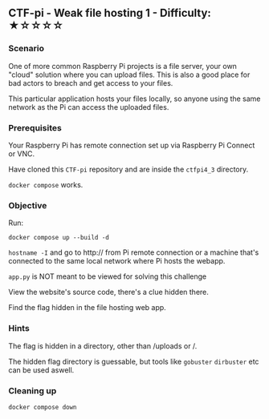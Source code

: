 ## CTF-pi - Weak file hosting 1 - Difficulty: ★☆☆☆☆

### Scenario

One of more common Raspberry Pi projects is a file server, your own "cloud" solution where you can upload files. This is also a good place for bad actors to breach and get access to your files.

This particular application hosts your files locally, so anyone using the same network as the Pi can access the uploaded files.

### Prerequisites

Your Raspberry Pi has remote connection set up via Raspberry Pi Connect or VNC.

Have cloned this `CTF-pi` repository and are inside the `ctfpi4_3` directory.

`docker compose` works.

### Objective 

Run:

`docker compose up --build -d`

`hostname -I` and go to http://<ip-address> from Pi remote connection
or a machine that's connected to the same local network where Pi hosts the webapp.

`app.py` is NOT meant to be viewed for solving this challenge

View the website's source code, there's a clue hidden there.

Find the flag hidden in the file hosting web app.

### **Hints**

The flag is hidden in a directory, other than /uploads or /.

The hidden flag directory is guessable, but tools like `gobuster` `dirbuster` etc can be used aswell.


### Cleaning up

`docker compose down`


